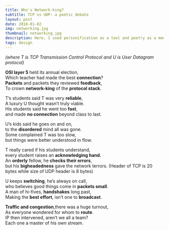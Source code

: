 ```yaml
---
title: Who's Network-king?
subtitle: TCP vs UDP: a poetic debate
layout: post
date: 2016-01-02
img: networking.jpg
thumbnail: networking.jpg
description: Here, I used personification as a tool and poetry as a medium to a communicate complex technical concept -- network protocols. This personification made it easier for students to contrast the two!
tags: design
---
```

*(where T is TCP Transmission Control Protocol and U is User Datagram protocol)*

**OSI layer 5** held its annual election,  
Which teacher had made the best **connection**?  
**Packets** and packets they reviewed **feedback**,  
To crown **network-king** of the **protocol stack**.

T’s students said T was very **reliable**,  
A luxury U thought wasn’t truly viable.  
His students said he went too **fast**,  
and made **no connection** beyond class to last.

U’s kids said he goes on and on,  
to the **disordered** mind all was gone.  
Some complained T was too slow,  
but things were better understood in flow.

T really cared if his students understand,  
every student raises an **acknowledging hand.**  
An **orderly** fellow, he **checks their errors**,  
but his **bigheadedness** gave the network terrors.
(Header of TCP is 20 bytes while size of UDP header is 8 bytes)

U keeps **switching**, he’s always on call,  
who believes good things come in **packets small**.  
A man of hi-fives, **handshakes** long past,  
Making the **best effort**, isn’t one to **broadcast**.

**Traffic and congestion**,there was a huge turnout,  
As everyone wondered for whom to **route**.  
IP then intervened, aren’t we all a team?  
Each one a master of his own stream.
